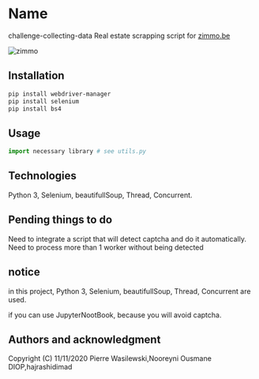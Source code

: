 # Name 
challenge-collecting-data
Real estate scrapping  script for [zimmo.be](https://pip.pypa.io/en/stable/)

![zimmo](https://www.zimmo.be/public/images/logo/zimmo_fb_og.png)

## Installation 
```bash
pip install webdriver-manager
pip install selenium
pip install bs4
```
## Usage

```python
import necessary library # see utils.py
```


## Technologies
Python 3, Selenium, beautifullSoup, Thread, Concurrent.

## Pending things to do

Need to integrate a script that will detect captcha and do it automatically.
Need to process more than 1 worker without being detected

## notice 
in this project, Python 3, Selenium, beautifullSoup, Thread, Concurrent are used.

if you can use JupyterNootBook, because you will avoid captcha.

## Authors and acknowledgment
Copyright (C) 11/11/2020 Pierre Wasilewski,Nooreyni Ousmane DIOP,hajrashidimad
